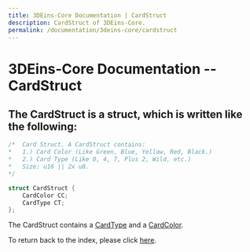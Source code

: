 ```yaml
---
title: 3DEins-Core Documentation | CardStruct
description: CardStruct of 3DEins-Core.
permalink: /documentation/3deins-core/cardstruct
---
```


# 3DEins-Core Documentation -- CardStruct

## The CardStruct is a struct, which is written like the following:

```cpp
/*	Card Struct. A CardStruct contains:
*	1.) Card Color (Like Green, Blue, Yellow, Red, Black.)
*	2.) Card Type (Like 0, 4, 7, Plus 2, Wild, etc.)
*	Size: u16 || 2x u8.
*/

struct CardStruct {
	CardColor CC;
	CardType CT;
};
```

The CardStruct contains a [CardType](cardtype) and a [CardColor](cardcolor).

To return back to the index, please click [here](index).